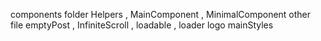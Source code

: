 components 
  folder
  Helpers , MainComponent , MinimalComponent
  other file 
     emptyPost , InfiniteScroll , loadable , loader logo mainStyles 
